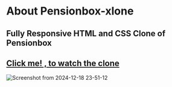 # About Pensionbox-xlone

## Fully Responsive HTML and CSS Clone of Pensionbox
## [Click me! , to watch the clone](https://pensionbox-xlone.netlify.app/)

![Screenshot from 2024-12-18 23-51-12](https://github.com/user-attachments/assets/7715ae90-ea5b-459c-996e-9cd8efbc8158)

